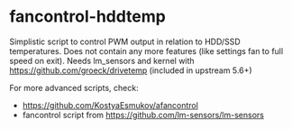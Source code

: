 fancontrol-hddtemp
==================

Simplistic script to control PWM output in relation to HDD/SSD temperatures.
Does not contain any more features (like settings fan to full speed on exit).
Needs lm_sensors and kernel with https://github.com/groeck/drivetemp (included
in upstream 5.6+)

For more advanced scripts, check:
* https://github.com/KostyaEsmukov/afancontrol
* fancontrol script from https://github.com/lm-sensors/lm-sensors

